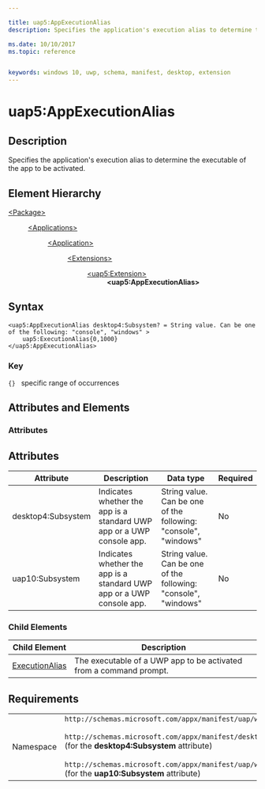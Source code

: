 ```yaml
---

title: uap5:AppExecutionAlias
description: Specifies the application's execution alias to determine the executable of the app to be activated.

ms.date: 10/10/2017
ms.topic: reference


keywords: windows 10, uwp, schema, manifest, desktop, extension 
---
```


# uap5:AppExecutionAlias

## Description
Specifies the application's execution alias to determine the executable of the app to be activated.

## Element Hierarchy
<dl>
<dt><a href="element-package.md">&lt;Package&gt;</a></dt>
<dd>
<dl>
<dt><a href="element-applications.md">&lt;Applications&gt;</a></dt>
<dd>
<dl>
<dt><a href="element-application.md">&lt;Application&gt;</a></dt>
<dd>
<dl>
<dt><a href="element-1-extensions.md">&lt;Extensions&gt;</a></dt>
<dd>
<dl>
<dt><a href="element-uap5-extension.md">&lt;uap5:Extension&gt;</a></dt>
<dd><b>&lt;uap5:AppExecutionAlias&gt;</b></dd>
</dl>
</dd>
</dl>
</dd>
</dl>
</dd>
</dl>
</dd>
</dl>

## Syntax
```syntax
<uap5:AppExecutionAlias desktop4:Subsystem? = String value. Can be one of the following: "console", "windows" >   
    uap5:ExecutionAlias{0,1000}
</uap5:AppExecutionAlias>
```

### Key
`{}`   specific range of occurrences


## Attributes and Elements
### Attributes
## Attributes
| Attribute | Description | Data type | Required |
|-----------|-------------|-----------|----------|
| desktop4:Subsystem | Indicates whether the app is a standard UWP app or a UWP console app. | String value. Can be one of the following: "console", "windows" | No |
| uap10:Subsystem | Indicates whether the app is a standard UWP app or a UWP console app. | String value. Can be one of the following: "console", "windows" | No |

### Child Elements
| Child Element | Description |
|---------------|-------------|
| [ExecutionAlias](element-uap5-ExecutionAlias.md) | The executable of a UWP app to be activated from a command prompt. |


## Requirements

|   |   |
|--|--|
| Namespace | `http://schemas.microsoft.com/appx/manifest/uap/windows10/5`<br/><br/>`http://schemas.microsoft.com/appx/manifest/desktop/windows10/4` (for the **desktop4:Subsystem** attribute)<br/><br/>`http://schemas.microsoft.com/appx/manifest/uap/windows10/10` (for the **uap10:Subsystem** attribute) |
